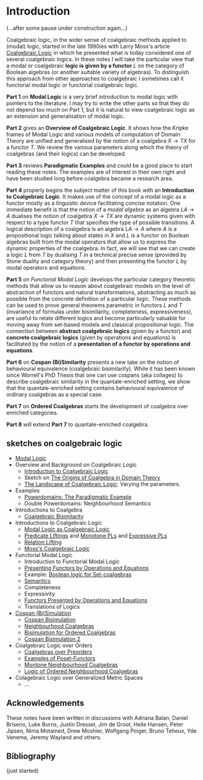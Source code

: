 # Introduction

(...after some pause under construction again...)

Coalgebraic logic, in the wider sense of coalgebraic methods applied to (modal) logic, started in the late 1990ies with Larry Moss's article [Coalgebraic Logic](https://www.sciencedirect.com/science/article/pii/S0168007298000426) in which he presented what is today considered one of several coalgebraic logics. In these notes I will take the particular view that a modal or coalgebraic **logic is given by a functor** $L$ on the category of Boolean algebras (or another suitable variety of algebras). To distinguish this approach from other approaches to coalgebraic I sometimes call it functorial modal logic or functorial coalgebraic logic. 

**Part 1** on **Modal Logic** is a very brief introduction to modal logic with pointers to the literature. I may try to write the other parts so that they do not depend too much on Part 1, but it is natural to view coalgebraic logic as an extension and generalisation of modal logic.

**Part 2** gives an **Overview of Coalgebraic Logic**. It shows how the Kripke frames of  Modal Logic and various models of computation of Domain Theory are unified and generalised by the notion of a coalgebra $X\to TX$ for a functor $T$. We review the various parameters along which the theory of coalgebras (and their logics) can be developed.

**Part 3** reviews **Paradigmatic Examples** and could be a good place to start reading these notes. The examples are  of interest in their own right and have been studied long before coalgebra became a research area. 

**Part 4** properly begins the subject matter of this book with an **Introduction to Coalgebraic Logic**. It makes use of the concept of a modal logic as a functor mostly as a linguistic device facilitating concise notation. One immediate benefit is that the notion of a *modal algebra* as an algebra $LA\to A$ dualises the notion of coalgebra $X\to TX$ are dynamic systems given with respect to a type functor $T$ that specifies the type of possible transitions. A logical description of a coalgebra is an algebra $LA\to A$ where $A$ is a propositional logic talking about states in $X$ and $L$ is a functor on Boolean algebras built from the modal operators that allow us to express the dynamic properties of the coalgebra. In fact, we will see that we can create a logic $L$ from $T$ by dualising $T$ in a technical precise sense (provided by Stone duality and category theory) and then presenting the functor $L$ by modal operators and equations.


**Part 5** on *Functorial Modal Logic* develops the particular category theoretic methods that allow us to reason about coalgebraic models on the level of abstraction of functors and natural transformations, abstracting as much as possible from the concrete definition of a particular logic. These methods can be used to prove general theorems parametric in functors $L$ and $T$ (invariance of formulas under bisimilarity, completeness, expressiveness), are useful to relate different logics and become particularly valuable for moving away from set-based models and classical propositional logic. The connection between **abstract coalgebraic logics** (given by a functor) and **concrete coalgebraic logics** (given by operations and equations) is facilitated by the notion of a **presentation of a functor by operations and equations**.

**Part 6** on **Cospan (Bi)Similarity** presents a new take on the notion of behavioural equivalence (coalgebraic bisimilarity). While it has been known since Worrell's PhD Thesis that one can use cospans (aka collages) to describe coalgebraic similarity in the quantale-enriched setting, we show that the quantale-enriched setting contains behavioural equivalence of ordinary coalgebras as a special case. 

**Part 7** on **Ordered Coalgebras** starts the development of coalgebra over enriched categories. 

**Part 8** will extend **Part 7** to quantale-enriched coalgebra.


## sketches on coalgebraic logic

- [Modal Logic](https://hackmd.io/@alexhkurz/H1zAiN1LO)
- Overview and Background on Coalgebraic Logic
    - [Introduction to Coalgebraic Logic](https://hackmd.io/@alexhkurz/r1t-Y6f8L)
    - Sketch on [The Origins of Coalgebra in Domain Theory](https://hackmd.io/@alexhkurz/ryq8jvZZ5)
    - [The Landscape of Coalgebraic Logic](https://hackmd.io/@alexhkurz/Skc7tOx6F): Varying the parameters.
- Examples
	- [Powerdomains: The Paradigmatic Example](https://hackmd.io/@alexhkurz/r1SJ8lizO)
	- Double Powerdomains: Neighbourhood Semantics  
- Introductions to Coalgebra
	- [Coalgebraic Bisimilarity](https://hackmd.io/@alexhkurz/SJs53demu)
- Introductions to Coalgebraic Logic
	- [Modal Logic as Coalgebraic Logic](https://hackmd.io/@alexhkurz/rJ7UTo788)
	- [Predicate Liftings](https://hackmd.io/@alexhkurz/SJcARPMVO) and  [Monotone PLs](https://hackmd.io/@alexhkurz/Sk4WH_fNd) and [Expressive PLs](https://hackmd.io/@alexhkurz/rkPk_3sNd)
	- [Relation Lifting](https://hackmd.io/@alexhkurz/ByPA9_Juu)
	- [Moss's Coalgebraic Logic](https://hackmd.io/@alexhkurz/rJksR4sso)
- Functorial Modal Logic
    - Introduction to Functorial Modal Logic
    - [Presenting Functors by Operations and Equations](https://hackmd.io/@alexhkurz/ByRlkfCio)
    - Example: [Boolean logic for Set-coalgebras](https://hackmd.io/@alexhkurz/rkWfcZAjs)
	- [Semantics](https://hackmd.io/@alexhkurz/BylEPbhHu)
	- Completeness
	- Expressivity
	- [Functors Presented by Operations and Equations](https://hackmd.io/@alexhkurz/SJVzK6TUI)
	- Translations of Logics
- [Cospan (Bi)Simulation](https://hackmd.io/@alexhkurz/rk4TFb8FP)
	- [Cospan Bisimulation](https://hackmd.io/@alexhkurz/HyQxhrh_v)
	- [Neighbourhood Coalgebras](https://hackmd.io/@alexhkurz/BJfhgfLYv)
	- [Bisimulation for Ordered Coalgebras](https://hackmd.io/@alexhkurz/SJZPcfMdv)
	- [Cospan Bisimulation 2](https://hackmd.io/@alexhkurz/S1IWPOVKv)
- Coalgebraic Logic over Orders
	- [Coalgebras over Preorders](https://hackmd.io/@alexhkurz/H1fd1IIB_)
	- [Examples of Poset-Functors](https://hackmd.io/@alexhkurz/BkSdWhVtP)
	- [Montone Neighbourhood Coalgebras](https://hackmd.io/@alexhkurz/HJM0YyZ_w)
	- [Logic of Ordered Neighbourhood Coalgebras](https://hackmd.io/@alexhkurz/S13JWraOI)
- Colagebraic Logic over Generalized Metric Spaces
    - ...


## Acknowledgements

These notes have been written in discussions with Adriana Balan, Daniel Briseno, Luke Burns, Justin Dressel, Jim de Groot, Helle Hansen, Peter Jipsen, Nima Motamed, Drew Moshier, Wolfgang Poiger, Bruno Teheux, Yde Venema, Jeremy Wayland and others.

## Bibliography

(just started)

```{bibliography}
```


